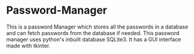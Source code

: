 # Password-Manager
This is a password Manager which stores all the passwords in a database and can fetch passwords from the database if needed.
This password manager uses python's inbuilt database SQLite3.
It has a GUI interface made with tkinter.
